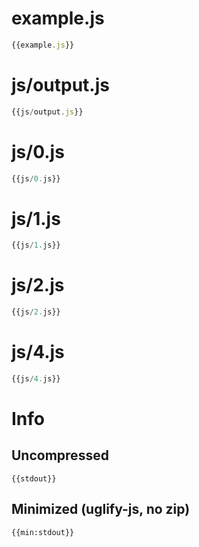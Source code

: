 
# example.js

``` javascript
{{example.js}}
```

# js/output.js

``` javascript
{{js/output.js}}
```

# js/0.js

``` javascript
{{js/0.js}}
```

# js/1.js

``` javascript
{{js/1.js}}
```

# js/2.js

``` javascript
{{js/2.js}}
```

# js/4.js

``` javascript
{{js/4.js}}
```

# Info

## Uncompressed

```
{{stdout}}
```

## Minimized (uglify-js, no zip)

```
{{min:stdout}}
```